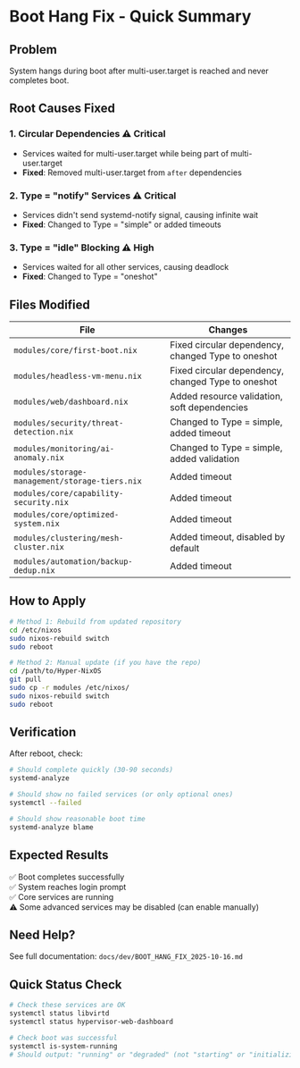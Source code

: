 # Boot Hang Fix - Quick Summary

## Problem
System hangs during boot after multi-user.target is reached and never completes boot.

## Root Causes Fixed

### 1. **Circular Dependencies** ⚠️ Critical
- Services waited for multi-user.target while being part of multi-user.target
- **Fixed**: Removed multi-user.target from `after` dependencies

### 2. **Type = "notify" Services** ⚠️ Critical  
- Services didn't send systemd-notify signal, causing infinite wait
- **Fixed**: Changed to Type = "simple" or added timeouts

### 3. **Type = "idle" Blocking** ⚠️ High
- Services waited for all other services, causing deadlock
- **Fixed**: Changed to Type = "oneshot"

## Files Modified

| File | Changes |
|------|---------|
| `modules/core/first-boot.nix` | Fixed circular dependency, changed Type to oneshot |
| `modules/headless-vm-menu.nix` | Fixed circular dependency, changed Type to oneshot |
| `modules/web/dashboard.nix` | Added resource validation, soft dependencies |
| `modules/security/threat-detection.nix` | Changed to Type = simple, added timeout |
| `modules/monitoring/ai-anomaly.nix` | Changed to Type = simple, added validation |
| `modules/storage-management/storage-tiers.nix` | Added timeout |
| `modules/core/capability-security.nix` | Added timeout |
| `modules/core/optimized-system.nix` | Added timeout |
| `modules/clustering/mesh-cluster.nix` | Added timeout, disabled by default |
| `modules/automation/backup-dedup.nix` | Added timeout |

## How to Apply

```bash
# Method 1: Rebuild from updated repository
cd /etc/nixos
sudo nixos-rebuild switch
sudo reboot

# Method 2: Manual update (if you have the repo)
cd /path/to/Hyper-NixOS
git pull
sudo cp -r modules /etc/nixos/
sudo nixos-rebuild switch
sudo reboot
```

## Verification

After reboot, check:
```bash
# Should complete quickly (30-90 seconds)
systemd-analyze

# Should show no failed services (or only optional ones)
systemctl --failed

# Should show reasonable boot time
systemd-analyze blame
```

## Expected Results

✅ Boot completes successfully  
✅ System reaches login prompt  
✅ Core services are running  
⚠️ Some advanced services may be disabled (can enable manually)

## Need Help?

See full documentation: `docs/dev/BOOT_HANG_FIX_2025-10-16.md`

## Quick Status Check

```bash
# Check these services are OK
systemctl status libvirtd
systemctl status hypervisor-web-dashboard

# Check boot was successful
systemctl is-system-running
# Should output: "running" or "degraded" (not "starting" or "initializing")
```
